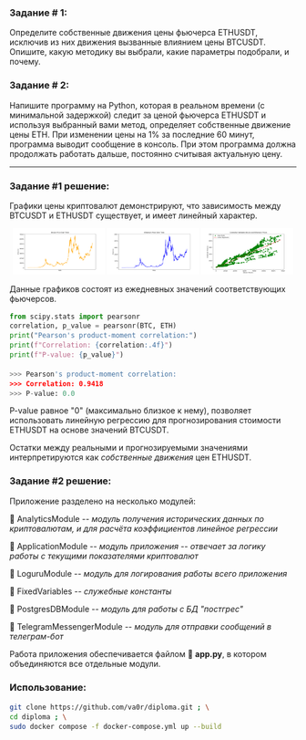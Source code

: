 ### Задание # 1:
Определите собственные движения цены фьючерса ETHUSDT, исключив из них движения вызванные влиянием цены BTCUSDT.
Опишите, какую методику вы выбрали, какие параметры подобрали, и почему.

### Задание # 2:
Напишите программу на Python, которая в реальном времени (с минимальной задержкой) следит за ценой фьючерса ETHUSDT
и используя выбранный вами метод, определяет собственные движение цены ETH. При изменении цены на 1% за последние 
60 минут, программа выводит сообщение в консоль. При этом программа должна продолжать работать дальше, постоянно 
считывая актуальную цену.

----

### Задание #1 решение:
Графики цены криптовалют демонстрируют, что зависимость между BTCUSDT и ETHUSDT существует, и имеет линейный характер.

<p float="left" align="center">
    <img alt="BTCUSDT scatter plot" src="AnalyticsModule/bitcoin_price.png" width="32%"/>
    <img alt="ETHUSDT scatter plot" src="AnalyticsModule/ethereum_price.png" width="32%"/>
    <img alt="ETHUSDT/BTCUSDT linear regression" src="AnalyticsModule/correlation_with_regression.png" width="32%"/>
</p>

Данные графиков состоят из ежедневных значений соответствующих фьючерсов. 

```python
from scipy.stats import pearsonr
correlation, p_value = pearsonr(BTC, ETH)
print("Pearson's product-moment correlation:")
print(f"Correlation: {correlation:.4f}")
print(f"P-value: {p_value}")

>>> Pearson's product-moment correlation:
>>> Correlation: 0.9418
>>> P-value: 0.0
```

P-value равное "0" (максимально близкое к нему), позволяет использовать линейную регрессию для прогнозирования
стоимости ETHUSDT на основе значений BTCUSDT.

Остатки между реальными и прогнозируемыми значениями интерпретируются как _собственные движения_ цен ETHUSDT.

### Задание #2 решение:

Приложение разделено на несколько модулей:

📁 AnalyticsModule -- _модуль получения исторических данных по криптовалютам, и для расчёта коэффициентов линейное регрессии_

📁 ApplicationModule -- _модуль приложения -- отвечает за логику работы с текущими показателями криптовалют_

📁 LoguruModule -- _модуль для логирования работы всего приложения_

📁 FixedVariables -- _служебные константы_

📁 PostgresDBModule -- _модуль для работы с БД "постгрес"_

📁 TelegramMessengerModule -- _модуль для отправки сообщений в телеграм-бот_

Работа приложения обеспечивается файлом 📄 __app.py__, в котором объединяются все отдельные модули.

### Использование:

```zsh
git clone https://github.com/va0r/diploma.git ; \
cd diploma ; \
sudo docker compose -f docker-compose.yml up --build 
```